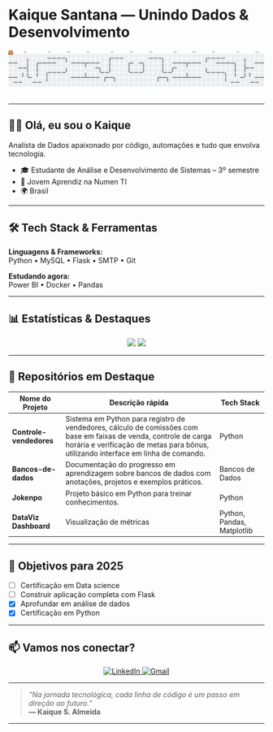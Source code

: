 #  Kaique Santana — Unindo Dados & Desenvolvimento

<picture>
  <source media="(prefers-color-scheme: dark)" srcset="https://raw.githubusercontent.com/KaiqueDev-code/KaiqueDev-code/output/pacman-contribution-graph-dark.svg">
  <source media="(prefers-color-scheme: light)" srcset="https://raw.githubusercontent.com/KaiqueDev-code/KaiqueDev-code/output/pacman-contribution-graph.svg">
  <img alt="pacman contribution graph" src="https://raw.githubusercontent.com/KaiqueDev-code/KaiqueDev-code/output/pacman-contribution-graph.svg">
</picture>

###
---

## 👨‍💻 Olá, eu sou o Kaique  
Analista de Dados apaixonado por código, automações e tudo que envolva tecnologia.

- 🎓 Estudante de Análise e Desenvolvimento de Sistemas – 3º semestre  
- 💼 Jovem Aprendiz na Numen TI  
- 🌍 Brasil  

---

## 🛠 Tech Stack & Ferramentas

**Linguagens & Frameworks:**  
Python • MySQL • Flask  • SMTP • Git

**Estudando agora:**  
Power BI • Docker • Pandas

---

## 📊 Estatísticas & Destaques

<div align="center">
  <img height="170" src="https://github-readme-stats.vercel.app/api?username=KaiqueDev-code&show_icons=true&theme=nightowl&include_all_commits=true" />
  <img height="170" src="https://github-readme-stats.vercel.app/api/top-langs/?username=KaiqueDev-code&layout=compact&theme=nightowl&langs_count=7" />
</div>

---




## 🌟 Repositórios em Destaque

| Nome do Projeto       | Descrição rápida                                                       | Tech Stack                |
|----------------------|----------------------------------------------------------------------|---------------------------|
| **Controle-vendedores** | Sistema em Python para registro de vendedores, cálculo de comissões com base em faixas de venda, controle de carga horária e verificação de metas para bônus, utilizando interface em linha de comando. | Python                    |
| **Bancos-de-dados**     | Documentação do progresso em aprendizagem sobre bancos de dados com anotações, projetos e exemplos práticos.                        | Bancos de Dados            |
| **Jokenpo**             | Projeto básico em Python para treinar conhecimentos.                 | Python                    |
| **DataViz Dashboard**   | Visualização de métricas                                             | Python, Pandas, Matplotlib|

---


## 🎯 Objetivos para 2025

- [ ] Certificação em Data science 
- [ ] Construir aplicação completa com Flask  
- [x] Aprofundar em análise de dados  
- [x] Certificação em Python  

---


## 📫 Vamos nos conectar?

<div align="center">
  <a href="https://www.linkedin.com/in/kaique-santana-de-almeida-97ba59314/" target="_blank" rel="noopener noreferrer">
    <img src="https://img.shields.io/badge/-LinkedIn-%230077B5?style=for-the-badge&logo=linkedin&logoColor=white" alt="LinkedIn"/>
  </a>
  <a href="mailto:kaiquesantanatrabalho@gmail.com">
    <img src="https://img.shields.io/badge/Gmail-D14836?style=for-the-badge&logo=gmail&logoColor=white" alt="Gmail"/>
  </a>
</div>

---

> *“Na jornada tecnológica, cada linha de código é um passo em direção ao futuro.”*  
> **— Kaique S. Almeida**

---
